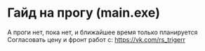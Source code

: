 # Гайд на прогу (main.exe)

А проги нет, пока нет, и ближайшее время только планируется  
Согласовать цену и фронт работ с: https://vk.com/rs_trigerr